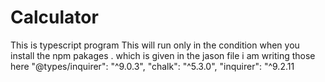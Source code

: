 # Calculator 
This is typescript program 
This will run only in the condition when you install the npm pakages .
which is given in the jason file  i am writing those here 
 "@types/inquirer": "^9.0.3",
    "chalk": "^5.3.0",
    "inquirer": "^9.2.11
